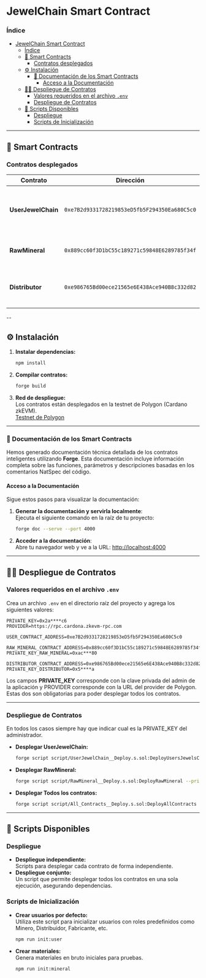 # JewelChain Smart Contract

### Índice

- [JewelChain Smart Contract](#jewelchain-smart-contract)
    - [Índice](#índice)
  - [📄 Smart Contracts](#-smart-contracts)
    - [Contratos desplegados](#contratos-desplegados)
  - [⚙️ Instalación](#️-instalación)
    - [📝 Documentación de los Smart Contracts](#-documentación-de-los-smart-contracts)
      - [Acceso a la Documentación](#acceso-a-la-documentación)
  - [🧑‍💻 Despliegue de Contratos](#-despliegue-de-contratos)
    - [Valores requeridos en el archivo `.env`](#valores-requeridos-en-el-archivo-env)
    - [Despliegue de Contratos](#despliegue-de-contratos)
  - [🚀 Scripts Disponibles](#-scripts-disponibles)
    - [Despliegue](#despliegue)
    - [Scripts de Inicialización](#scripts-de-inicialización)

---

## 📄 Smart Contracts

### Contratos desplegados

| **Contrato**        | **Dirección**                               | **Descripción**                                                                 |
|----------------------|---------------------------------------------|---------------------------------------------------------------------------------|
| **UserJewelChain**   | `0xe7B2d9331728219853eD5fb5F294350Ea680C5c0` | Gestiona usuarios y roles necesarios para el sistema.                          |
| **RawMineral**       | `0x889cc60f3D1bC55c189271c59848E6289785f34f` | Controla la creación y manejo de minerales.                          |
| **Distributor**      | `0xe986765Bd00ece21565e6E438Ace940B8c332d82` | Maneja la creacion y gestion de joyas en el sistema.                    |

--

## ⚙️ Instalación

1. **Instalar dependencias:**
   ```bash
   npm install
   ```

2. **Compilar contratos:**
   ```bash
   forge build
   ```

3. **Red de despliegue:**  
   Los contratos están desplegados en la testnet de Polygon (Cardano zkEVM).  
   [Testnet de Polygon](https://cardona-zkevm.polygonscan.com/)

---
### 📝 Documentación de los Smart Contracts

Hemos generado documentación técnica detallada de los contratos inteligentes utilizando **Forge**. Esta documentación incluye información completa sobre las funciones, parámetros y descripciones basadas en los comentarios NatSpec del código.

#### Acceso a la Documentación

Sigue estos pasos para visualizar la documentación:

1. **Generar la documentación y servirla localmente**:  
   Ejecuta el siguiente comando en la raíz de tu proyecto:
   ```bash
   forge doc --serve --port 4000
   ```

2. **Acceder a la documentación**:  
   Abre tu navegador web y ve a la URL:
   [http://localhost:4000](http://localhost:4000)

---


## 🧑‍💻 Despliegue de Contratos

### Valores requeridos en el archivo `.env`

Crea un archivo `.env` en el directorio raíz del proyecto y agrega los siguientes valores:

```env
PRIVATE_KEY=0x2a****c6
PROVIDER=https://rpc.cardona.zkevm-rpc.com

USER_CONTRACT_ADDRESS=0xe7B2d9331728219853eD5fb5F294350Ea680C5c0

RAW_MINERAL_CONTRACT_ADDRESS=0x889cc60f3D1bC55c189271c59848E6289785f34f
PRIVATE_KEY_RAW_MINERAL=0xac***80

DISTRIBUTOR_CONTRACT_ADDRESS=0xe986765Bd00ece21565e6E438Ace940B8c332d82
PRIVATE_KEY_DISTRIBUTOR=0x5****a
```

Los campos __PRIVATE_KEY__ corresponde con la clave privada del admin de la aplicación y PROVIDER corresponde con la URL del provider de Polygon.
Estas dos son obligatorias para poder desplegar todos los contratos.

---

### Despliegue de Contratos

En todos los casos siempre hay que indicar cual es la PRIVATE_KEY del administrador.

- **Desplegar UserJewelChain:**
   ```bash
   forge script script/UserJewelChain__Deploy.s.sol:DeployUsersJewelsChain --private-key $PRIVATE_KEY --rpc-url mumbai --broadcast --legacy
   ```

- **Desplegar RawMineral:**  
   ```bash
   forge script script/RawMineral__Deploy.s.sol:DeployRawMineral --private-key $PRIVATE_KEY --rpc-url mumbai --broadcast --legacy
   ```

- **Desplegar Todos los contratos:**  
   ```bash
   forge script script/All_Contracts__Deploy.s.sol:DeployAllContracts --private-key $PRIVATE_KEY --rpc-url mumbai --broadcast --legacy
   ```

---

## 🚀 Scripts Disponibles

### Despliegue
- **Despliegue independiente:**  
   Scripts para desplegar cada contrato de forma independiente.
- **Despliegue conjunto:**  
   Un script que permite desplegar todos los contratos en una sola ejecución, asegurando dependencias.

### Scripts de Inicialización
- **Crear usuarios por defecto:**  
   Utiliza este script para inicializar usuarios con roles predefinidos como Minero, Distribuidor, Fabricante, etc.
   ```bash
   npm run init:user
   ```

- **Crear materiales:**  
   Genera materiales en bruto iniciales para pruebas.
   ```bash
   npm run init:mineral
   ```